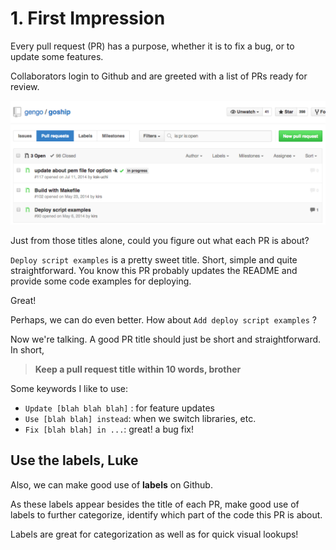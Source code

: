 # 1. First Impression

Every pull request (PR) has a purpose, whether it is to fix a bug, or to update some features. 

Collaborators login to Github and are greeted with a list of PRs ready for review.

![list of pull requests on a Github repository](pull_request_listing.png)


Just from those titles alone, could you figure out what each PR is about?

`Deploy script examples` is a pretty sweet title. Short, simple and quite straightforward. You know this PR probably updates the README and provide some code examples for deploying.

Great!

Perhaps, we can do even better. How about `Add deploy script examples` ? 

Now we're talking. A good PR title should just be short and straightforward. In short,


> **Keep a pull request title within 10 words, brother**

Some keywords I like to use:

- `Update [blah blah blah]` : for feature updates
- `Use [blah blah] instead`: when we switch libraries, etc.
- `Fix [blah blah] in ...`: great! a bug fix!


## Use the labels, Luke

Also, we can make good use of **labels** on Github. 

As these labels appear besides the title of each PR, make good use of labels to further categorize, identify which part of the code this PR is about.

Labels are great for categorization as well as for quick visual lookups!



